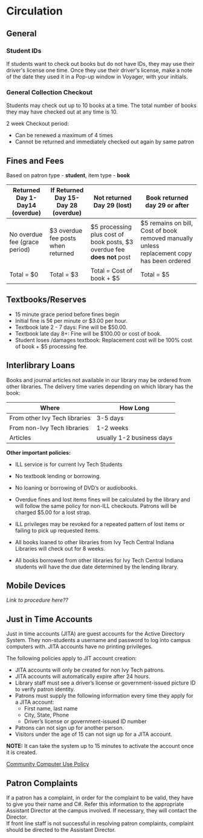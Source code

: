 # Circulation

## General
### Student IDs

If students want to check out books but do not have IDs, they may use their driver's license one time.  Once they use their driver's license, make a note of the date they used it in a Pop-up window in Voyager, with your initials.

### General Collection Checkout

Students may check out up to 10 books at a time.  The total number of books they may have checked out at any time is 10.

2 week Checkout period:
- Can be renewed a maximum of 4 times
- Cannot be returned and immediately checked out again by same patron

## Fines and Fees
Based on patron type - **student**, item type - **book**

| Returned Day 1-Day14 (overdue) | If Returned Day 15-Day 28 (overdue) | Not returned Day 29 (lost) | Book returned day 29 or after |
| ------------------------------ | ----------------------------------- | -------------------------- | ----------------------------- |
| No overdue fee (grace period) | $3 overdue fee posts when returned | $5 processing plus cost of book posts, $3 overdue fee **does not** post | $5 remains on bill, Cost of book removed manually unless replacement copy has been ordered |
| Total = $0 | Total = $3 | Total = Cost of book + $5 | Total = $5 |

## Textbooks/Reserves
- 15 minute grace period before fines begin
- Initial fine is 5¢ per minute or $3.00 per hour.
- Textbook late 2 - 7 days: Fine will be $50.00.
- Textbook late day 8+: Fine will be $100.00 or cost of book.
- Student loses /damages textbook: Replacement cost will be 100% cost of book + $5 processing fee.

## Interlibrary Loans
Books and journal articles not available in our library may be ordered from other libraries. The delivery time varies depending on which library has the book:

| Where | How Long |
| ----- | --------- |
| From other Ivy Tech libraries | 3-5 days |
| From non-Ivy Tech libraries | 1-2 weeks |
| Articles | usually 1-2 business days |

**Other important policies:**
* ILL service is for current Ivy Tech Students

* No textbook lending or borrowing.

* No loaning or borrowing of DVD’s or audiobooks.

* Overdue fines and lost items fines will be calculated by the library and will follow the same policy for non-ILL checkouts.  Patrons will be charged $5.00 for a lost strap.

* ILL privileges may be revoked for a repeated pattern of lost items or failing to pick up requested items.

* All books loaned to other libraries from Ivy Tech Central Indiana Libraries will check out for 8 weeks.

* All books borrowed from other libraries for Ivy Tech Central Indiana students will have the due date determined by the lending library.

## Mobile Devices
*Link to procedure here??*

## Just in Time Accounts
Just in time accounts (JITA) are guest accounts for the Active Directory System. They non-students a username and password to log into campus computers with.  JITA accounts have no printing privileges.

The following policies apply to JIT account creation:

- JITA accounts will only be created for non Ivy Tech patrons. 
- JITA accounts will automatically expire after 24 hours.
- Library staff must see a driver’s license or government-issued picture ID to verify patron identity. 
- Patrons must supply the following information every time  they apply for a JITA account:
  - First name, last name
  - City, State, Phone
  - Driver’s license or government-issued ID number
- Patrons can not sign up for another person.
- Visitors under the age of 15 can not sign up for a JITA account.

**NOTE:**  It can take the system up to 15 minutes to activate the account once it is created.

[Community Computer Use Policy](http://library.ivytech.edu/c.php?g=399021&p=2718243)

## Patron Complaints
If a patron has a complaint, in order for the complaint to be valid, they have to give you their name and C#.  Refer this information to the appropriate Assistant Director at the campus involved.  If necessary, they will contact the Director.  
If front line staff is not successful in resolving patron complaints, complaint should be directed to the Assistant Director.  
